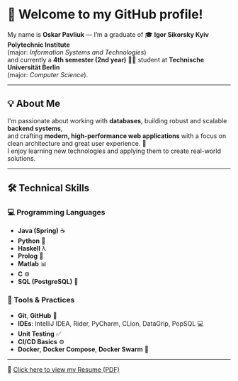 # 👋 Welcome to my GitHub profile!

My name is **Oskar Pavliuk** — I’m a graduate of 🎓 **Igor Sikorsky Kyiv Polytechnic Institute**  
(major: *Information Systems and Technologies*)  
and currently a **4th semester (2nd year)** 🧑‍💻 student at **Technische Universität Berlin**  
(major: *Computer Science*).

---

## 💡 About Me

I'm passionate about working with **databases**, building robust and scalable **backend systems**,  
and crafting **modern, high-performance web applications** with a focus on clean architecture and great user experience. 🚀  
I enjoy learning new technologies and applying them to create real-world solutions.

---

## 🛠️ Technical Skills

### 💻 Programming Languages  
- **Java (Spring)** ☕  
- **Python** 🐍  
- **Haskell** λ  
- **Prolog** 🤖  
- **Matlab** 📊  
- **C** ⚙️  
- **SQL (PostgreSQL)** 🐘

### 🧰 Tools & Practices  
- **Git**, **GitHub** 🔧  
- **IDEs**: IntelliJ IDEA, Rider, PyCharm, CLion, DataGrip, PopSQL 💻  
- **Unit Testing** ✅  
- **CI/CD Basics** ⚙️  
- **Docker**, **Docker Compose**, **Docker Swarm** 🐳

---

📄 [Click here to view my Resume (PDF)](./resume.pdf)
